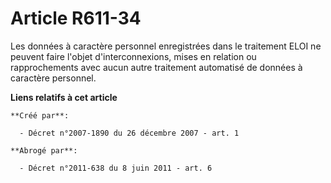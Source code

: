 # Article R611-34

Les données à caractère personnel enregistrées dans le traitement ELOI ne peuvent faire l'objet d'interconnexions, mises en
relation ou rapprochements avec aucun autre traitement automatisé de données à caractère personnel.

**Liens relatifs à cet article**

	**Créé par**:

	  - Décret n°2007-1890 du 26 décembre 2007 - art. 1

	**Abrogé par**:

	  - Décret n°2011-638 du 8 juin 2011 - art. 6
